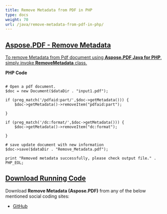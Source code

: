 ```yaml
---
title: Remove Metadata from PDF in PHP
type: docs
weight: 70
url: /java/remove-metadata-from-pdf-in-php/
---
```


## <ins>**Aspose.PDF - Remove Metadata**
<ins>To remove Metadata from Pdf document using **Aspose.PDF Java for PHP**, simply invoke **RemoveMetadata** class.

**PHP Code**
```

# Open a pdf document.
$doc = new Document($dataDir . "input1.pdf");

if (preg_match('/pdfaid:part/',$doc->getMetadata())) {
    $doc->getMetadata()->removeItem("pdfaid:part");

}

if (preg_match('/dc:format/',$doc->getMetadata())) {
    $doc->getMetadata()->removeItem("dc:format");

}

# save update document with new information
$doc->save($dataDir . "Remove_Metadata.pdf");

print "Removed metadata successfully, please check output file." . PHP_EOL;

```

## <ins>**Download Running Code**
Download **Remove Metadata (Aspose.PDF)** from any of the below mentioned social coding sites:

- [GitHub](https://github.com/aspose-pdf/Aspose.PDF-for-Java/blob/master/Plugins/Aspose_Pdf_Java_for_PHP/src/Aspose/Pdf/WorkingWithDocumentObject/RemoveMetadata.php)
